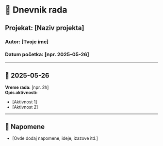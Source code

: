 # 📘 Dnevnik rada

## Projekat: [Naziv projekta]
### Autor: [Tvoje ime]
### Datum početka: [npr. 2025-05-26]

---

## 📅 2025-05-26

**Vreme rada:** [npr. 2h]  
**Opis aktivnosti:**  
- [Aktivnost 1]
- [Aktivnost 2]

---

## 📝 Napomene

- [Ovde dodaj napomene, ideje, izazove itd.]
